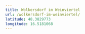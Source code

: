```yaml
---
title: Wolkersdorf im Weinviertel
url: /wolkersdorf-im-weinviertel/
latitude: 48.3829773
longitude: 16.5181068
---
```

